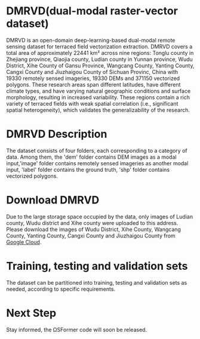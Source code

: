 # DMRVD(dual-modal raster-vector dataset)
DMRVD is an open-domain deep-learning-based dual-modal remote sensing dataset for terraced field vectorization extraction. DMRVD covers a total area of approximately 22441 km² across nine regions: Tonglu county in Zhejiang province, Qiaojia county, Ludian county in Yunnan province, Wudu District, Xihe County of Gansu Province, Wangcang County, Yanting County, Cangxi County and Jiuzhaigou County of Sichuan Provinc, China with 19330 remotely sensed imageries, 19330 DEMs and  371150  vectorized polygons. These research areas span different latitudes, have different climate types, and have varying natural geographic conditions and surface morphology, resulting in increased variability. These regions contain a rich variety of terraced fields with weak spatial correlation (i.e., significant spatial heterogeneity), which validates the generalizability of the research. 
# DMRVD Description
The dataset consists of four folders, each corresponding to a category of data. Among them, the 'dem' folder contains DEM images as a modal input,'image' folder contains remotely sensed imageries as another modal input, 'label' folder contains the ground truth, 'shp' folder contains vectorized polygons.
# Download DMRVD
Due to the large storage space occupied by the data, only images of Ludian county, Wudu district and Xihe county were uploaded to this address. Please download the images of  Wudu District, Xihe County, Wangcang County, Yanting County, Cangxi County and Jiuzhaigou County from [Google Cloud](https://drive.google.com/drive/folders/11F39NBdd9E385U47Gd1DYaLMWlr1TlFz).
# Training, testing and validation sets 
The dataset can be partitioned into training, testing and validation sets as needed, according to specific requirements.
# Next Step
Stay informed, the ΩSFormer code will soon be released.
